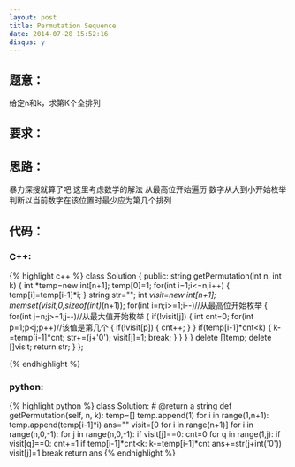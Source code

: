 ```yaml
---
layout: post
title: Permutation Sequence
date: 2014-07-28 15:52:16
disqus: y
---
```


## 题意：
给定n和k，求第K个全排列

## 要求：


## 思路：
暴力深搜就算了吧
这里考虑数学的解法
从最高位开始遍历
	数字从大到小开始枚举
		判断以当前数字在该位置时最少应为第几个排列

## 代码：

### C++:

{% highlight c++ %}
class Solution {
public:
    string getPermutation(int n, int k) {
        int *temp=new int[n+1];
        temp[0]=1;
        for(int i=1;i<=n;i++)
        {
            temp[i]=temp[i-1]*i;
        }
        string str="";
        int *visit=new int[n+1];
        memset(visit,0,sizeof(int)*(n+1));
        for(int i=n;i>=1;i--)//从最高位开始枚举
        {
            for(int j=n;j>=1;j--)//从最大值开始枚举
            {
                if(!visit[j])
                {
                    int cnt=0;
                    for(int p=1;p<j;p++)//该值是第几个
                    {
                        if(!visit[p])
                        {
                            cnt++;
                        }
                    }
                    if(temp[i-1]*cnt<k)
                    {
                        k-=temp[i-1]*cnt;
                        str+=(j+'0');
                        visit[j]=1;
                        break;
                    }
                }
            }
        }
        delete []temp;
        delete []visit;
        return str;
    }
};


 {% endhighlight %}
### python:

{% highlight python %}
class Solution:
    # @return a string
    def getPermutation(self, n, k):
        temp=[]
        temp.append(1)
        for i in range(1,n+1):
            temp.append(temp[i-1]*i)
        ans=""
        visit=[0 for i in range(n+1)]
        for i in range(n,0,-1):
            for j in range(n,0,-1):
                if visit[j]==0:
                    cnt=0
                    for q in range(1,j):
                        if visit[q]==0:
                            cnt+=1
                    if temp[i-1]*cnt<k:
                        k-=temp[i-1]*cnt
                        ans+=str(j+int('0'))
                        visit[j]=1
                        break
        return ans
 {% endhighlight %}
